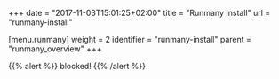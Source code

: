 +++
date = "2017-11-03T15:01:25+02:00"
title = "Runmany Install"
url = "runmany-install"

[menu.runmany]
  weight = 2
  identifier = "runmany-install"
  parent = "runmany_overview"
+++

{{% alert %}}
blocked!
{{% /alert %}}
